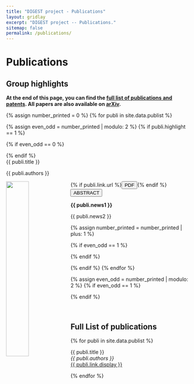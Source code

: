```yaml
---
title: "DIGEST project - Publications"
layout: gridlay
excerpt: "DIGEST project -- Publications."
sitemap: false
permalink: /publications/
---
```


# Publications

## Group highlights

**At the end of this page, you can find the [full list of publications and patents](#full-list-of-publications). All papers are also available on [arXiv](https://arxiv.org/search/?query=Howey+David&searchtype=author&abstracts=show&order=-announced_date_first&size=50).**

{% assign number_printed = 0 %}
{% for publi in site.data.publist %}

{% assign even_odd = number_printed | modulo: 2 %}
{% if publi.highlight == 1 %}

{% if even_odd == 0 %}
<div class="row">
{% endif %}

<div class="col-sm-6 clearfix">
 <div class="well">
  <pubtit>{{ publi.title }}</pubtit>
  <p>{{ publi.authors }}</p>
  <img src="{{ site.url }}{{ site.baseurl }}/images/pubpic/{{ publi.image }}" class="img-responsive" width="35%" style="float: left" />
{% if publi.link.url %}<a href="{{ publi.link.url }}" target="_blank"><button class="btn-pdf">PDF</button></a>{% endif %}
<button class="btn-abstract" onclick="toggleAbstract('abstract{{ forloop.index }}')">ABSTRACT</button>
<div id="abstract{{ forloop.index }}" class="abstract-content" style="display:none;">
  <p>{{ publi.description }}</p>
</div>
  <p class="text-danger"><strong>{{ publi.news1 }}</strong></p>
  <p>{{ publi.news2 }}</p>
 </div>
</div>

{% assign number_printed = number_printed | plus: 1 %}

{% if even_odd == 1 %}
</div>
{% endif %}

{% endif %}
{% endfor %}

{% assign even_odd = number_printed | modulo: 2 %}
{% if even_odd == 1 %}
</div>
{% endif %}

<p> &nbsp; </p>

## Full List of publications

{% for publi in site.data.publist %}

  {{ publi.title }} <br />
  <em>{{ publi.authors }}</em><br /><a href="{{ publi.link.url }}">{{ publi.link.display }}</a>

{% endfor %}

